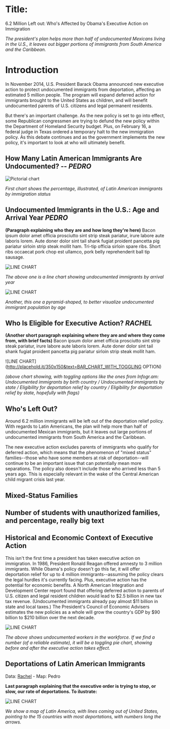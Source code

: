 # **Title**: 
6.2 Million Left out: Who's Affected by Obama's Executive Action on Immigration

*The president's plan helps more than half of undocumented Mexicans living in the U.S., it leaves out bigger portions of immigrants from South America and the Caribbean.*

# Introduction

In November 2014, U.S. President Barack Obama announced new executive action to protect undocumented immigrants from deportation, affecting an estimated 5 million people. The program will expand deferred action for immigrants brought to the United States as children, and will benefit undocumented parents of U.S. citizens and legal permanent residents.

But there's an important challenge. As the new policy is set to go into effect, some Republican congressmen are trying to defund the new policy within the Department of Homeland Security budget. Plus, on February 16, a federal judge in Texas ordered a temporary halt to the new immigration policy. As this debate continues and as the government implements the new policy, it's important to look at who will ultimately benefit. 

## How Many Latin American Immigrants Are Undocumented? -- *PEDRO*

![Pictorial chart](http://placehold.it/350x150&text=Pictorial_chart)

*First chart shows the percentage, illustrated, of Latin American immigrants by immigration status*


## Undocumented Immigrants in the U.S.: Age and Arrival Year *PEDRO*

**(Paragraph explaining who they are and how long they're here)** Bacon ipsum dolor amet officia prosciutto sint strip steak pariatur, irure labore aute laboris lorem. Aute doner dolor sint tail shank fugiat proident pancetta pig pariatur sirloin strip steak mollit ham. Tri-tip officia sirloin spare ribs. Short ribs occaecat pork chop est ullamco, pork belly reprehenderit ball tip sausage. 

![LINE CHART](http://placehold.it/350x150&text=Line_chart)

*The above one is a line chart showing undocumented immigrants by arrival year*

![LINE CHART](http://placehold.it/350x150&text=PYRAMID_CHART)

*Another, this one a pyramid-shaped, to better visualize undocumented immigrant population by age*

## Who Is Eligible for Executive Action? *RACHEL*

**(Another short paragraph explaining where they are and where they come from, with brief facts)** Bacon ipsum dolor amet officia prosciutto sint strip steak pariatur, irure labore aute laboris lorem. Aute doner dolor sint tail shank fugiat proident pancetta pig pariatur sirloin strip steak mollit ham. 

![LINE CHART](http://placehold.it/350x150&text=BAR_CHART_WITH_TOGGLING OPTION)

*(above chart showing, with toggling options like the ones from Infogr.am: Undocumented immigrants by birth country / Undocumented immigrants by state / Eligibility for deportation relief by country / Eligibility for deportation relief by state, hopefully with flags)*

## Who's Left Out?

Around 6.2 million immigrants will be left out of the deportation relief policy. With regards to Latin Americans, the plan will help more than half of undocumented Mexican immigrants, but it leaves out large portions of undocumented immigrants from South America and the Caribbean.

The new executive action excludes parents of immigrants who qualify for deferred action, which means that the phenomenon of "mixed status" families--those who have some members at risk of deportation--will continue to be an important issue that can potentially mean more separations. The policy also doesn't include those who arrived less than 5 years ago. This is especially relevant in the wake of the Central American child migrant crisis last year.

## Mixed-Status Families

## Number of students with unauthorized families, and percentage, really big text


## Historical and Economic Context of Executive Action

This isn't the first time a president has taken executive action on immigration. In 1986, President Ronald Reagan offered amnesty to 3 million immigrants. While Obama's policy doesn't go this far, it will offer deportation relief for up to 4 million immigrants--assuming the policy clears the legal hurdles it's currently facing. Plus, executive action has the potential for economic benefits. A North American Integration and Development Center report found that offering deferred action to parents of U.S. citizen and legal resident children would lead to $2.5 billion in new tax tax revenue. (Undocumented immigrants already pay almost $11 billion in state and local taxes.) The President's Council of Economic Advisers estimates the new policies as a whole will grow the country's GDP by $90 billion to $210 billion over the next decade.

![LINE CHART](http://placehold.it/450x300/ffffff/295/060000&text=Toggling_pie_chart)

*The above shows undocumented workers in the workforce. If we find a number (of a reliable estimate), it will be a toggling pie chart, showing before and after the executive action takes effect.*

## Deportations of Latin American Immigrants

Data: [Rachel](https://www.dropbox.com/s/ejbpnl60epfnzak/deportationsbycountry.csv?dl=0) - Map: Pedro

**Last paragraph explaining that the executive order is trying to stop, or slow, our rate of deportations. To ilustrate:**

![LINE CHART](http://placehold.it/450x300/ffffff/295/060000&text=MAP)

*We show a map of Latin America, with lines coming out of United States, pointing to the 15 countries with most deportations, with numbers long the arrows.*
